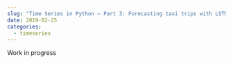 ```yaml
---
slug: "Time Series in Python — Part 3: Forecasting taxi trips with LSTMs"
date: 2019-02-25
categories:
  - timeseries 
---
```

Work in progress